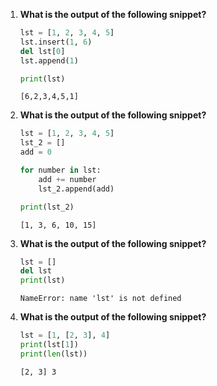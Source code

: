 1. **What is the output of the following snippet?**
    ```python
    lst = [1, 2, 3, 4, 5]
    lst.insert(1, 6)
    del lst[0]
    lst.append(1)

    print(lst)
    ```

    `[6,2,3,4,5,1]`

2. **What is the output of the following snippet?**
    ```python
    lst = [1, 2, 3, 4, 5]
    lst_2 = []
    add = 0

    for number in lst:
        add += number
        lst_2.append(add)

    print(lst_2)
    ```

    `[1, 3, 6, 10, 15]`

3. **What is the output of the following snippet?**
    ```python
    lst = []
    del lst
    print(lst)
    ```

    `NameError: name 'lst' is not defined`

4. **What is the output of the following snippet?**
    ```python
    lst = [1, [2, 3], 4]
    print(lst[1])
    print(len(lst))
    ```

    `[2, 3] 3`